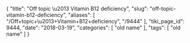 {
    "title": "Off topic \u2013 Vitamin B12 deficiency",
    "slug": "off-topic-vitamin-b12-deficiency",
    "aliases": [
        "/Off+topic+\u2013+Vitamin+B12+deficiency",
        "/9444"
    ],
    "tiki_page_id": 9444,
    "date": "2018-03-19",
    "categories": [
        "old name"
    ],
    "tags": [
        "old name"
    ]
}
